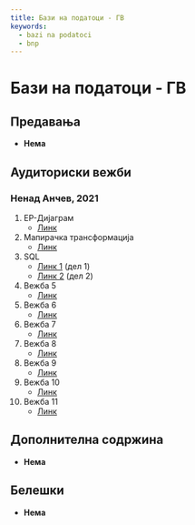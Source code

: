 ```yaml
---
title: Бази на податоци - ГВ
keywords:
  - bazi na podatoci
  - bnp
---
```


# Бази на податоци - ГВ

## Предавања

- **Нема**

## Аудиториски вежби

### Ненад Анчев, 2021

1. ЕР-Дијаграм
   - [Линк](https://bbb-lb.finki.ukim.mk/playback/presentation/2.3/c6c4c950833fd43c76a3f25238bae901c0c49991-1634104531607?meetingId=c6c4c950833fd43c76a3f25238bae901c0c49991-1634104531607)
2. Мапирачка трансформација
   - [Линк](https://bbb-lb.finki.ukim.mk/playback/presentation/2.3/c6c4c950833fd43c76a3f25238bae901c0c49991-1634734093821?meetingId=c6c4c950833fd43c76a3f25238bae901c0c49991-1634734093821)
3. SQL
   - [Линк 1](https://bbb-lb.finki.ukim.mk/playback/presentation/2.3/c6c4c950833fd43c76a3f25238bae901c0c49991-1635313640912?meetingId=c6c4c950833fd43c76a3f25238bae901c0c49991-1635313640912) (дел 1)
   - [Линк 2](https://bbb-lb.finki.ukim.mk/playback/presentation/2.3/c6c4c950833fd43c76a3f25238bae901c0c49991-1635921971464?meetingId=c6c4c950833fd43c76a3f25238bae901c0c49991-1635921971464) (дел 2)
4. Вежба 5
   - [Линк](https://bbb-lb.finki.ukim.mk/playback/presentation/2.3/c6c4c950833fd43c76a3f25238bae901c0c49991-1636526531696?meetingId=c6c4c950833fd43c76a3f25238bae901c0c49991-1636526531696)
5. Вежба 6
   - [Линк](https://bbb-lb.finki.ukim.mk/playback/presentation/2.3/c6c4c950833fd43c76a3f25238bae901c0c49991-1637132014965?meetingId=c6c4c950833fd43c76a3f25238bae901c0c49991-1637132014965)
6. Вежба 7
   - [Линк](https://bbb-lb.finki.ukim.mk/playback/presentation/2.3/c6c4c950833fd43c76a3f25238bae901c0c49991-1638341617750?meetingId=c6c4c950833fd43c76a3f25238bae901c0c49991-1638341617750)
7. Вежба 8
   - [Линк](https://bbb-lb.finki.ukim.mk/playback/presentation/2.3/c6c4c950833fd43c76a3f25238bae901c0c49991-1639057537919)
8. Вежба 9
   - [Линк](https://bbb-lb.finki.ukim.mk/playback/presentation/2.3/c6c4c950833fd43c76a3f25238bae901c0c49991-1639551082559)
9. Вежба 10
   - [Линк](https://bbb-lb.finki.ukim.mk/playback/presentation/2.3/c6c4c950833fd43c76a3f25238bae901c0c49991-1640156247081)
10. Вежба 11
    - [Линк](https://bbb-lb.finki.ukim.mk/playback/presentation/2.3/c6c4c950833fd43c76a3f25238bae901c0c49991-1640786126416)

## Дополнителна содржина

- **Нема**

## Белешки

- **Нема**

